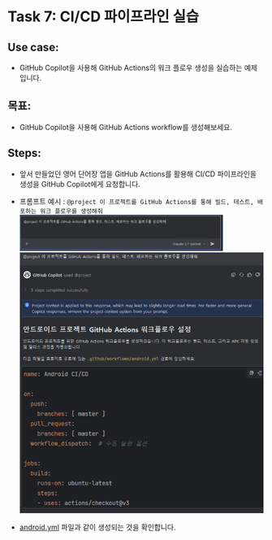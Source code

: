 # Task 7: CI/CD 파이프라인 실습

## Use case: 
- GitHub Copilot을 사용해 GitHub Actions의 워크 플로우 생성을 실습하는 예제입니다.

## 목표:
- GitHub Copilot을 사용해 GitHub Actions workflow를 생성해보세요.

## Steps:
- 앞서 만들었던 영어 단어장 앱을 GitHub Actions를 활용해 CI/CD 파이프라인을 생성을 GitHub Copilot에게 요청합니다.
- 프롬프트 예시 : `@project 이 프로젝트를 GitHub Actions를 통해 빌드, 테스트, 배포하는 워크 플로우를 생성해줘` 
 <img src="img/01.png" width="400"> <br>
 <img src="img/02.png" width="700"> <br>

 - [android.yml](src/android.yml) 파일과 같이 생성되는 것을 확인합니다. <br>

